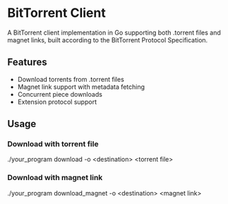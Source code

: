 # BitTorrent Client

A BitTorrent client implementation in Go supporting both .torrent files and magnet links, built according to the BitTorrent Protocol Specification.

## Features
- Download torrents from .torrent files
- Magnet link support with metadata fetching
- Concurrent piece downloads
- Extension protocol support

## Usage
### Download with torrent file
./your_program download -o &lt;destination&gt; &lt;torrent file&gt;

### Download with magnet link
./your_program download_magnet -o &lt;destination&gt; &lt;magnet link&gt;
